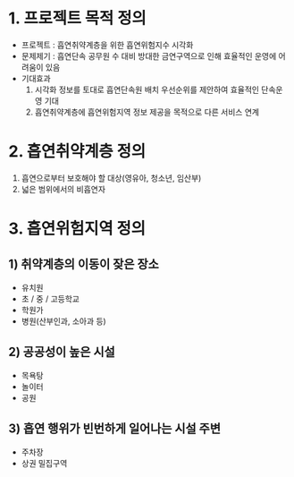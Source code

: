 # 1. 프로젝트 목적 정의
- 프로젝트 : 흡연취약계층을 위한 흡연위험지수 시각화
- 문제제기 : 흡연단속 공무원 수 대비 방대한 금연구역으로 인해 효율적인 운영에 어려움이 있음
- 기대효과
  1. 시각화 정보를 토대로 흡연단속원 배치 우선순위를 제안하여 효율적인 단속운영 기대
  2. 흡연취약계층에 흡연위험지역 정보 제공을 목적으로 다른 서비스 연계

# 2. 흡연취약계층 정의
  1) 흡연으로부터 보호해야 할 대상(영유아, 청소년, 임산부)
  2) 넓은 범위에서의 비흡연자

# 3. 흡연위험지역 정의
## 1) 취약계층의 이동이 잦은 장소
* 유치원
* 초 / 중 / 고등학교
* 학원가
* 병원(산부인과, 소아과 등)
## 2) 공공성이 높은 시설
* 목욕탕
* 놀이터
* 공원
## 3) 흡연 행위가 빈번하게 일어나는 시설 주변
* 주차장
* 상권 밀집구역
